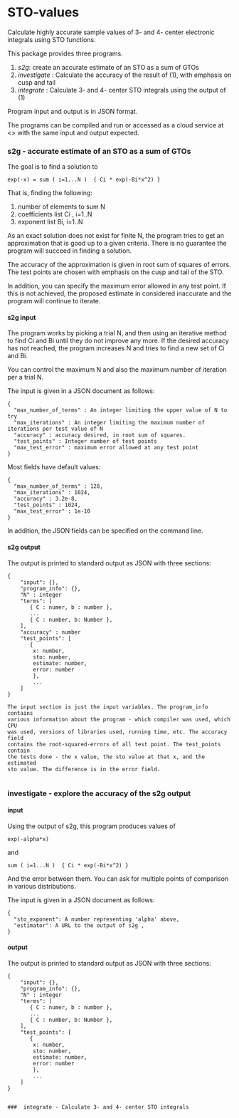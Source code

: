# STO-values
Calculate highly accurate sample values of 3- and 4- center electronic integrals using STO functions.

This package provides three programs. 

1. _s2g_: create an accurate estimate of an STO as a sum of GTOs
1. _investigate_ : Calculate the accuracy of the result of (1), with emphasis on cusp and tail
1. _integrate_ : Calculate 3- and 4- center STO integrals using the output of (1)

Program input and output is in JSON format.

The programs can be compiled and run or accessed as a cloud service at <> with the same input and output expected.

###  s2g - accurate estimate of an STO as a sum of GTOs

The goal is to find a solution to 

```exp(-x) = sum ( i=1...N )  { Ci * exp(-Bi*x^2) }```

That is, finding  the following:

1. number of elements to sum N
1. coefficients list Ci , i=1..N
1. exponent list Bi, i=1..N

As an exact solution does not exist for finite N, the program tries to get an approximation that is good
up to a given criteria. There is no guarantee the program will succeed in finding a solution.

The accuracy of the approximation is given in root sum of squares of errors. The test 
points are chosen with emphasis on the cusp and tail of the STO.

In addition, you can specify the maximum error allowed in any test point. If this is not achieved, the proposed estimate
in considered inaccurate and the program will continue to iterate.

#### s2g input

The program works by picking a trial N, and then using an iterative method to find Ci and Bi until
they do not improve any more. If the desired accuracy has not reached, the program
increases N and tries to find a new set of Ci and Bi.

You can control the maximum N and also the maximum number of iteration
per a trial N. 

The input is given in a JSON document as follows:
```
{
  "max_number_of_terms" : An integer limiting the upper value of N to try
  "max_iterations" : An integer limiting the maximum number of iterations per test value of N
  "accuracy" : accuracy desired, in root sum of squares.
  "test_points" : Integer number of test points
  "max_test_error" : maximum error allowed at any test point
}
```

Most fields have default values:

```
{
  "max_number_of_terms" : 128,
  "max_iterations" : 1024,
  "accuracy" : 3.2e-8,
  "test_points" : 1024,
  "max_test_error" : 1e-10
}
```



In addition, the JSON fields can be specified on the command line.

#### s2g output

The output is printed to standard output as JSON with three sections:
```
{
    "input": {},
    "program_info": {},
    "N" : integer
    "terms": [
       { C : numer, b : number },
       ...
       { C : number, b: Number },
    ],
    "accuracy" : number
    "test_points": [
       {
        x: number,
        sto: number,
        estimate: number,
        error: number
        },
        ...
    ] 
}    

The input section is just the input variables. The program_info contains
various information about the program - which compiler was used, which CPU
was used, versions of libraries used, running time, etc. The accuracy field 
contains the root-squared-errors of all test point. The test_points contain
the tests done - the x value, the sto value at that x, and the estimated 
sto value. The difference is in the error field.


```


###  investigate - explore the accuracy of the s2g output

#### input

Using the output of s2g, this program produces values of 

```exp(-alpha*x)```

and

```sum ( i=1...N )  { Ci * exp(-Bi*x^2) }```

And the error between them. You can ask for multiple points
of comparison in various distributions. 


The input is given in a JSON document as follows:
```
{
  "sto_exponent": A number representing 'alpha' above,
  "estimator": A URL to the output of s2g ,
}
```
#### output

The output is printed to standard output as JSON with three sections:
```
{
    "input": {},
    "program_info": {},
    "N" : integer
    "terms": [
       { C : numer, b : number },
       ...
       { C : number, b: Number },
    ],
    "test_points": [
       {
        x: number,
        sto: number,
        estimate: number,
        error: number
        },
        ...
    ] 
}    


###  integrate - Calculate 3- and 4- center STO integrals